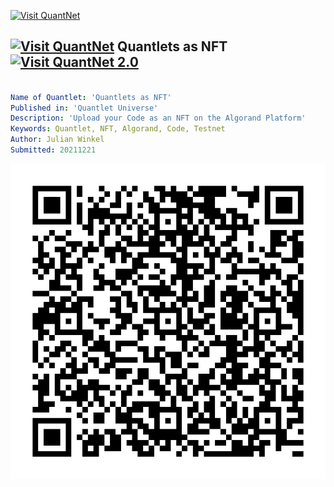 [<img src="https://github.com/QuantLet/Styleguide-and-FAQ/blob/master/pictures/banner.png" width="888" alt="Visit QuantNet">](http://quantlet.de/)

## [<img src="https://github.com/QuantLet/Styleguide-and-FAQ/blob/master/pictures/qloqo.png" alt="Visit QuantNet">](http://quantlet.de/) **Quantlets as NFT** [<img src="https://github.com/QuantLet/Styleguide-and-FAQ/blob/master/pictures/QN2.png" width="60" alt="Visit QuantNet 2.0">](http://quantlet.de/)

```yaml

Name of Quantlet: 'Quantlets as NFT'
Published in: 'Quantlet Universe'
Description: 'Upload your Code as an NFT on the Algorand Platform'
Keywords: Quantlet, NFT, Algorand, Code, Testnet
Author: Julian Winkel
Submitted: 20211221

```

![Picture1](BitcoinPricingKernelsQR.png)